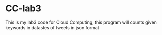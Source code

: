# CC-lab3
This is my lab3 code for Cloud Computing, this program will counts given keywords in datastes of tweets in json format  
